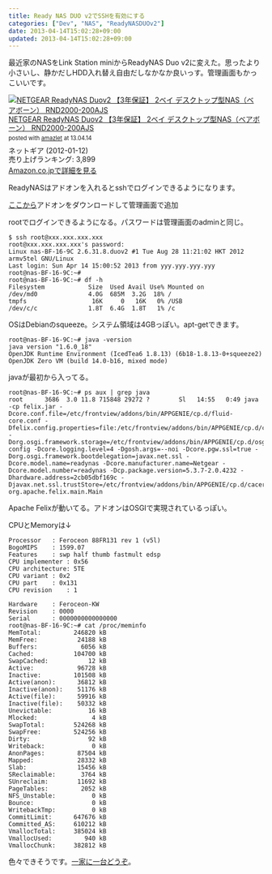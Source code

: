 ```yaml
---
title: Ready NAS DUO v2でSSHを有効にする
categories: ["Dev", "NAS", "ReadyNASDUOv2"]
date: 2013-04-14T15:02:28+09:00
updated: 2013-04-14T15:02:28+09:00
---
```


最近家のNASをLink Station miniからReadyNAS Duo v2に変えた。思ったより小さいし、静かだしHDD入れ替え自由だしなかなか良いっす。管理画面もかっこいいです。

<div class="amazlet-box" style="margin-bottom:0px;"><div class="amazlet-image" style="float:left;margin:0px 12px 1px 0px;"><a href="http://www.amazon.co.jp/exec/obidos/ASIN/B006R2EFA6/ikam-22/ref=nosim/" name="amazletlink" target="_blank"><img src="http://ecx.images-amazon.com/images/I/51jyh1cu1jL._SL160_.jpg" alt="NETGEAR ReadyNAS Duov2 【3年保証】 2ベイ デスクトップ型NAS（ベアボーン） RND2000-200AJS" style="border: none;" /></a></div><div class="amazlet-info" style="line-height:120%; margin-bottom: 10px"><div class="amazlet-name" style="margin-bottom:10px;line-height:120%"><a href="http://www.amazon.co.jp/exec/obidos/ASIN/B006R2EFA6/ikam-22/ref=nosim/" name="amazletlink" target="_blank">NETGEAR ReadyNAS Duov2 【3年保証】 2ベイ デスクトップ型NAS（ベアボーン） RND2000-200AJS</a><div class="amazlet-powered-date" style="font-size:80%;margin-top:5px;line-height:120%">posted with <a href="http://www.amazlet.com/" title="amazlet" target="_blank">amazlet</a> at 13.04.14</div></div><div class="amazlet-detail">ネットギア (2012-01-12)<br />売り上げランキング: 3,899<br /></div><div class="amazlet-sub-info" style="float: left;"><div class="amazlet-link" style="margin-top: 5px"><a href="http://www.amazon.co.jp/exec/obidos/ASIN/B006R2EFA6/ikam-22/ref=nosim/" name="amazletlink" target="_blank">Amazon.co.jpで詳細を見る</a></div></div></div><div class="amazlet-footer" style="clear: left"></div></div>


ReadyNASはアドオンを入れるとsshでログインできるようになります。

[ここから][1]アドオンをダウンロードして管理画面で追加

rootでログインできるようになる。パスワードは管理画面のadminと同じ。

    $ ssh root@xxx.xxx.xxx.xxx
    root@xxx.xxx.xxx.xxx's password:
    Linux nas-BF-16-9C 2.6.31.8.duov2 #1 Tue Aug 28 11:21:02 HKT 2012 armv5tel GNU/Linux
    Last login: Sun Apr 14 15:00:52 2013 from yyy.yyy.yyy.yyy
    root@nas-BF-16-9C:~#
    root@nas-BF-16-9C:~# df -h
    Filesystem            Size  Used Avail Use% Mounted on
    /dev/md0              4.0G  685M  3.2G  18% /
    tmpfs                  16K     0   16K   0% /USB
    /dev/c/c              1.8T  6.4G  1.8T   1% /c

OSはDebianのsqueeze。システム領域は4GBっぽい。apt-getできます。

    root@nas-BF-16-9C:~# java -version
    java version "1.6.0_18"
    OpenJDK Runtime Environment (IcedTea6 1.8.13) (6b18-1.8.13-0+squeeze2)
    OpenJDK Zero VM (build 14.0-b16, mixed mode)

javaが最初から入ってる。


    root@nas-BF-16-9C:~# ps aux | grep java
    root      3686  3.0 11.8 715848 29272 ?        Sl   14:55   0:49 java -cp felix.jar -Dcore.conf.file=/etc/frontview/addons/bin/APPGENIE/cp.d/fluid-core.conf -Dfelix.config.properties=file:/etc/frontview/addons/bin/APPGENIE/cp.d/config.properties -Dorg.osgi.framework.storage=/etc/frontview/addons/bin/APPGENIE/cp.d/osgi-config -Dcore.logging.level=4 -Dgosh.args=--noi -Dcore.pgw.ssl=true -Dorg.osgi.framework.bootdelegation=javax.net.ssl -Dcore.model.name=readynas -Dcore.manufacturer.name=Netgear -Dcore.model.number=readynas -Dcp.package.version=5.3.7-2.0.4232 -Dhardware.address=2cb05dbf169c -Djavax.net.ssl.trustStore=/etc/frontview/addons/bin/APPGENIE/cp.d/cacerts org.apache.felix.main.Main

Apache Felixが動いてる。アドオンはOSGIで実現されているっぽい。

CPUとMemoryは↓


    Processor	: Feroceon 88FR131 rev 1 (v5l)
    BogoMIPS	: 1599.07
    Features	: swp half thumb fastmult edsp
    CPU implementer	: 0x56
    CPU architecture: 5TE
    CPU variant	: 0x2
    CPU part	: 0x131
    CPU revision	: 1
    
    Hardware	: Feroceon-KW
    Revision	: 0000
    Serial		: 0000000000000000
    root@nas-BF-16-9C:~# cat /proc/meminfo
    MemTotal:         246820 kB
    MemFree:           24188 kB
    Buffers:            6056 kB
    Cached:           104700 kB
    SwapCached:           12 kB
    Active:            96728 kB
    Inactive:         101508 kB
    Active(anon):      36812 kB
    Inactive(anon):    51176 kB
    Active(file):      59916 kB
    Inactive(file):    50332 kB
    Unevictable:          16 kB
    Mlocked:               4 kB
    SwapTotal:        524268 kB
    SwapFree:         524256 kB
    Dirty:                92 kB
    Writeback:             0 kB
    AnonPages:         87504 kB
    Mapped:            28332 kB
    Slab:              15456 kB
    SReclaimable:       3764 kB
    SUnreclaim:        11692 kB
    PageTables:         2052 kB
    NFS_Unstable:          0 kB
    Bounce:                0 kB
    WritebackTmp:          0 kB
    CommitLimit:      647676 kB
    Committed_AS:     610212 kB
    VmallocTotal:     385024 kB
    VmallocUsed:         940 kB
    VmallocChunk:     382812 kB

色々できそうです。<a href="http://www.amazon.co.jp/exec/obidos/ASIN/B006R2EFA6/ikam-22/ref=nosim/" name="amazletlink" target="_blank">一家に一台どうぞ</a>。


  [1]: http://www.readynas.com/download/addons/arm/5.3/EnableRootSSH_1.0-arm.bin

